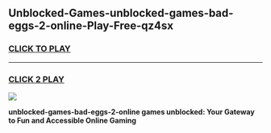 
## Unblocked-Games-unblocked-games-bad-eggs-2-online-Play-Free-qz4sx
<h3>
<a href="https://premium76.site?title=unblocked-games-bad-eggs-2-online&ref=10A">CLICK TO PLAY</a></h3>
<hr>

<h3>
<a href="https://premium76.site?title=unblocked-games-bad-eggs-2-online&ref=10A">CLICK 2 PLAY</a>
  
</h3>

<a href="https://premium76.site?title=unblocked-games-bad-eggs-2-online&ref=10A"><img src="https://clearcache.store/games.png"></a>


**unblocked-games-bad-eggs-2-online games unblocked: Your Gateway to Fun and Accessible Online Gaming**
